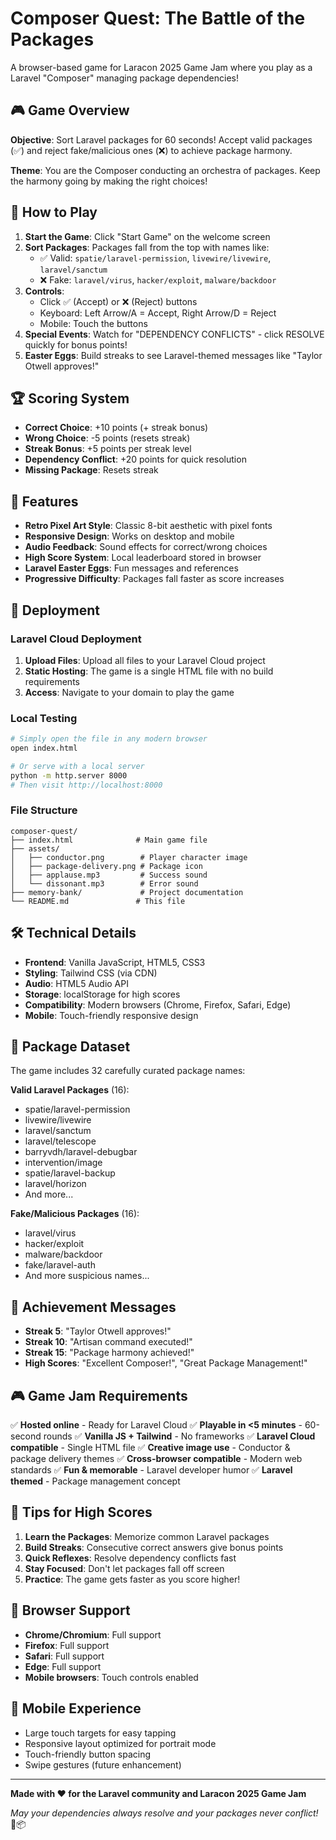 # Composer Quest: The Battle of the Packages

A browser-based game for Laracon 2025 Game Jam where you play as a Laravel "Composer" managing package dependencies!

## 🎮 Game Overview

**Objective**: Sort Laravel packages for 60 seconds! Accept valid packages (✅) and reject fake/malicious ones (❌) to achieve package harmony.

**Theme**: You are the Composer conducting an orchestra of packages. Keep the harmony going by making the right choices!

## 🎯 How to Play

1. **Start the Game**: Click "Start Game" on the welcome screen
2. **Sort Packages**: Packages fall from the top with names like:
   - ✅ Valid: `spatie/laravel-permission`, `livewire/livewire`, `laravel/sanctum`
   - ❌ Fake: `laravel/virus`, `hacker/exploit`, `malware/backdoor`
3. **Controls**:
   - Click ✅ (Accept) or ❌ (Reject) buttons
   - Keyboard: Left Arrow/A = Accept, Right Arrow/D = Reject
   - Mobile: Touch the buttons
4. **Special Events**: Watch for "DEPENDENCY CONFLICTS" - click RESOLVE quickly for bonus points!
5. **Easter Eggs**: Build streaks to see Laravel-themed messages like "Taylor Otwell approves!"

## 🏆 Scoring System

- **Correct Choice**: +10 points (+ streak bonus)
- **Wrong Choice**: -5 points (resets streak)
- **Streak Bonus**: +5 points per streak level
- **Dependency Conflict**: +20 points for quick resolution
- **Missing Package**: Resets streak

## 🎨 Features

- **Retro Pixel Art Style**: Classic 8-bit aesthetic with pixel fonts
- **Responsive Design**: Works on desktop and mobile
- **Audio Feedback**: Sound effects for correct/wrong choices
- **High Score System**: Local leaderboard stored in browser
- **Laravel Easter Eggs**: Fun messages and references
- **Progressive Difficulty**: Packages fall faster as score increases

## 🚀 Deployment

### Laravel Cloud Deployment

1. **Upload Files**: Upload all files to your Laravel Cloud project
2. **Static Hosting**: The game is a single HTML file with no build requirements
3. **Access**: Navigate to your domain to play the game

### Local Testing

```bash
# Simply open the file in any modern browser
open index.html

# Or serve with a local server
python -m http.server 8000
# Then visit http://localhost:8000
```

### File Structure

```
composer-quest/
├── index.html              # Main game file
├── assets/
│   ├── conductor.png        # Player character image
│   ├── package-delivery.png # Package icon
│   ├── applause.mp3         # Success sound
│   └── dissonant.mp3        # Error sound
├── memory-bank/             # Project documentation
└── README.md               # This file
```

## 🛠️ Technical Details

- **Frontend**: Vanilla JavaScript, HTML5, CSS3
- **Styling**: Tailwind CSS (via CDN)
- **Audio**: HTML5 Audio API
- **Storage**: localStorage for high scores
- **Compatibility**: Modern browsers (Chrome, Firefox, Safari, Edge)
- **Mobile**: Touch-friendly responsive design

## 🎵 Package Dataset

The game includes 32 carefully curated package names:

**Valid Laravel Packages** (16):

- spatie/laravel-permission
- livewire/livewire
- laravel/sanctum
- laravel/telescope
- barryvdh/laravel-debugbar
- intervention/image
- spatie/laravel-backup
- laravel/horizon
- And more...

**Fake/Malicious Packages** (16):

- laravel/virus
- hacker/exploit
- malware/backdoor
- fake/laravel-auth
- And more suspicious names...

## 🏅 Achievement Messages

- **Streak 5**: "Taylor Otwell approves!"
- **Streak 10**: "Artisan command executed!"
- **Streak 15**: "Package harmony achieved!"
- **High Scores**: "Excellent Composer!", "Great Package Management!"

## 🎮 Game Jam Requirements

✅ **Hosted online** - Ready for Laravel Cloud
✅ **Playable in <5 minutes** - 60-second rounds
✅ **Vanilla JS + Tailwind** - No frameworks
✅ **Laravel Cloud compatible** - Single HTML file
✅ **Creative image use** - Conductor & package delivery themes
✅ **Cross-browser compatible** - Modern web standards
✅ **Fun & memorable** - Laravel developer humor
✅ **Laravel themed** - Package management concept

## 🎯 Tips for High Scores

1. **Learn the Packages**: Memorize common Laravel packages
2. **Build Streaks**: Consecutive correct answers give bonus points
3. **Quick Reflexes**: Resolve dependency conflicts fast
4. **Stay Focused**: Don't let packages fall off screen
5. **Practice**: The game gets faster as you score higher!

## 🐛 Browser Support

- **Chrome/Chromium**: Full support
- **Firefox**: Full support
- **Safari**: Full support
- **Edge**: Full support
- **Mobile browsers**: Touch controls enabled

## 📱 Mobile Experience

- Large touch targets for easy tapping
- Responsive layout optimized for portrait mode
- Touch-friendly button spacing
- Swipe gestures (future enhancement)

---

**Made with ❤️ for the Laravel community and Laracon 2025 Game Jam**

_May your dependencies always resolve and your packages never conflict!_ 🎼📦
